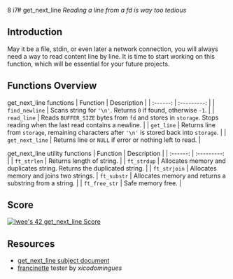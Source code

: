 8 i7# get_next_line
*Reading a line from a fd is way too tedious*

## Introduction
May it be a file, stdin, or even later a network connection, you will always need a way to read content line by line. It is time to start working on this function, which will be essential for your future projects.

## Functions Overview

get_next_line functions
| Function | Description |
| :------: | :---------: |
| `find_newline` | Scans string for `'\n'`. Returns `0` if found, otherwise `-1`. |
| `read_line` | Reads `BUFFER_SIZE` bytes from `fd` and stores in `storage`. Stops reading when the last read contains a newline. |
| `get_line` | Returns line from `storage`, remaining characters after `'\n'` is stored back into `storage`. |
| `get_next_line` | Returns line or `NULL` if error or nothing left to read. |

get_next_line utility functions
| Function | Description |
| :------: | :---------: |
| `ft_strlen` | Returns length of string. |
| `ft_strdup` | Allocates memory and duplicates string. Returns the duplicated string. |
| `ft_strjoin` | Allocates memory and joins two strings. 
| `ft_substr` | Allocates memory and returns a substring from a string. |
| `ft_free_str` | Safe memory free. |

## Score
[![lwee's 42 get_next_line Score](https://badge42.vercel.app/api/v2/cl5pppwsq001109mdiigy33za/project/2579593)](https://github.com/JaeSeoKim/badge42)

## Resources
* [get_next_line subject document](https://github.com/fractalfeeling/uploads/blob/master/docs/get_next_line.pdf)
* [francinette](https://github.com/xicodomingues/francinette) tester by *xicodomingues*
